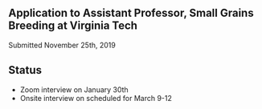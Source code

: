 ## Application to Assistant Professor, Small Grains Breeding at Virginia Tech 

Submitted November 25th, 2019

## Status

- Zoom interview on January 30th
- Onsite interview on scheduled for March 9-12